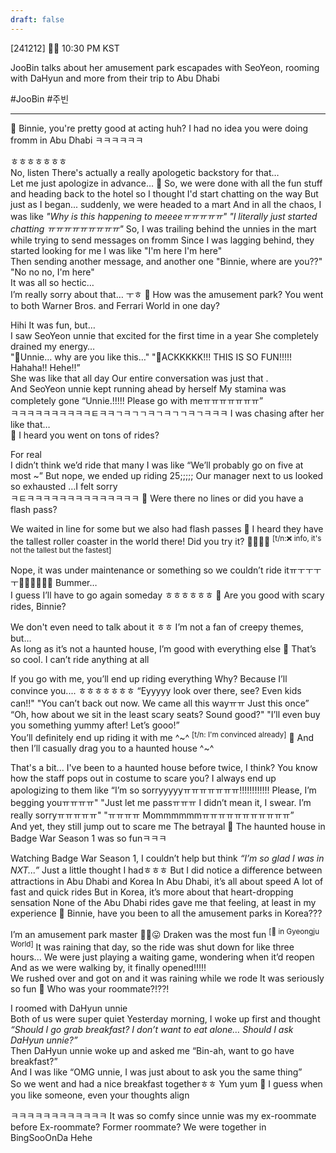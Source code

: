 ```yaml
---
draft: false
---
```

[241212] 🐣💭 10:30 PM KST

JooBin talks about her amusement park escapades with SeoYeon, rooming with DaHyun and more from their trip to Abu Dhabi

#JooBin #주빈
___

🫧 Binnie, you're pretty good at acting huh? I had no idea you were doing fromm in Abu Dhabi ㅋㅋㅋㅋㅋㅋ

ㅎㅎㅎㅎㅎㅎㅎ  
No, listen
There's actually a really apologetic backstory for that…  
Let me just apologize in advance… 🍏 
So, we were done with all the fun stuff and heading back to the hotel
so I thought I'd start chatting on the way
But just as I began... suddenly, we were headed to a mart
And in all the chaos, I was like 
*"Why is this happening to meeeeㅠㅠㅠㅠㅠ"*
*"I literally just started chatting ㅠㅠㅠㅠㅠㅠㅠㅠㅠ"*
So, I was trailing behind the unnies in the mart while trying to send messages on fromm
Since I was lagging behind, they started looking for me
I was like "I'm here I'm here"  
Then sending another message, and another one 
"Binnie, where are you??"  
"No no no, I'm here"  
It was all so hectic…  
I’m really sorry about that… ㅜㅎ
🫧 How was the amusement park? You went to both Warner Bros. and Ferrari World in one day?

Hihi
It was fun, but…  
I saw SeoYeon unnie that excited for the first time in a year
She completely drained my energy…  
"🐣Unnie… why are you like this…" 
"🐶ACKKKKK!!! THIS IS SO FUN!!!!! Hahaha!! Hehe!!”  
She was like that all day
Our entire conversation was just that
.  
And SeoYeon unnie kept running ahead by herself
My stamina was completely gone
“Unnie.!!!!! Please go with meㅠㅠㅠㅠㅠㅠㅠ”  
ㅋㅋㅋㅋㅋㅋㅋㅋㅋㅋㅌㅋㅋㄱㅋㄱㄱㅋㄱㅋㄱㄱㅋㄱㅋㅋㅋ
I was chasing after her like that…  
🫧 I heard you went on tons of rides?

For real  
I didn’t think we’d ride that many
I was like “We’ll probably go on five at most ~”
But nope, we ended up riding 25;;;;;
Our manager next to us looked so exhausted
…I felt sorry  
ㅋㅌㅋㅋㅋㅋㅋㅋㅋㅋㅋㅋㅋㅋㅋㅋ
🫧 Were there no lines or did you have a flash pass?

We waited in line for some but we also had flash passes
🫧 I heard they have the tallest roller coaster in the world there! Did you try it? 🫠🫠🫠🎢 <sup>[t/n:❌ info, it's not the tallest but the fastest]</sup>

Nope, it was under maintenance or something
so we couldn’t ride itㅠㅜㅜㅜㅜ🥺🥺🥺🥺🥺🥺
Bummer…  
I guess I’ll have to go again someday ㅎㅎㅎㅎㅎㅎ
🫧 Are you good with scary rides, Binnie?

We don't even need to talk about it
ㅎㅎ
I’m not a fan of creepy themes, but…  
As long as it’s not a haunted house, I’m good with everything else
🫧 That’s so cool. I can’t ride anything at all

If you go with me, you’ll end up riding everything 
Why? Because I’ll convince you....
ㅎㅎㅎㅎㅎㅎㅎ
“Eyyyyy look over there, see? Even kids can!!"
"You can’t back out now. We came all this wayㅠㅠ Just this once”  
“Oh, how about we sit in the least scary seats? Sound good?" 
"I’ll even buy you something yummy after! Let’s gooo!”  
You’ll definitely end up riding it with me ^~^ <sup>[t/n: I'm convinced already]</sup>
🫧 And then I’ll casually drag you to a haunted house ^~^

That's a bit...
I've been to a haunted house before twice, I think?
You know how the staff pops out in costume to scare you?
I always end up apologizing to them like 
“I’m so sorryyyyyㅠㅠㅠㅠㅠㅠㅠ!!!!!!!!!!!! Please, I’m begging youㅠㅠㅠㅠ" "Just let me passㅠㅠㅠ I didn’t mean it, I swear. I’m really sorryㅠㅠㅠㅠㅠ"
"ㅠㅠㅠㅠ Mommmmmmㅠㅠㅠㅠㅠㅠㅠㅠㅠㅠㅠ”  
And yet, they still jump out to scare me
The betrayal
🫧 The haunted house in Badge War Season 1 was so funㅋㅋㅋ

Watching Badge War Season 1, I couldn’t help but think
*“I’m so glad I was in NXT...”*
Just a little thought I hadㅎㅎㅎ
But I did notice a difference between attractions in Abu Dhabi and Korea
In Abu Dhabi, it’s all about speed
A lot of fast and quick rides 
But in Korea, it’s more about that heart-dropping sensation
None of the Abu Dhabi rides gave me that feeling, at least in my experience
🫧 Binnie, have you been to all the amusement parks in Korea???

I’m an amusement park master ✌🏻😛
Draken was the most fun <sup>[🎢 in Gyeongju World]</sup>
It was raining that day, so the ride was shut down for like three hours...
We were just playing a waiting game, wondering when it’d reopen
And as we were walking by, it finally opened!!!!!  
We rushed over and got on and it was raining while we rode
It was seriously so fun
🫧 Who was your roommate?!??!

I roomed with DaHyun unnie  
Both of us were super quiet 
Yesterday morning, I woke up first and thought
*“Should I go grab breakfast? I don’t want to eat alone… Should I ask DaHyun unnie?”*  
Then DaHyun unnie woke up and asked me
“Bin-ah, want to go have breakfast?”  
And I was like “OMG unnie, I was just about to ask you the same thing”  
So we went and had a nice breakfast togetherㅎㅎ
Yum yum
🫧 I guess when you like someone, even your thoughts align

ㅋㅋㅋㅋㅋㅋㅋㅋㅋㅋㅋㅋ
It was so comfy since unnie was my ex-roommate before
Ex-roommate? Former roommate?
We were together in BingSooOnDa
Hehe